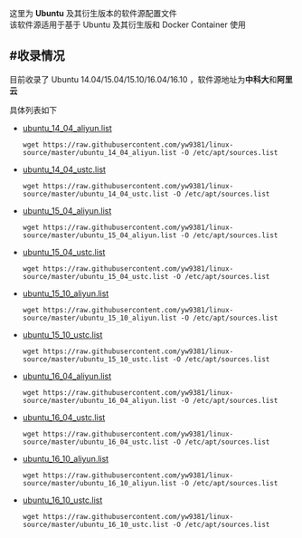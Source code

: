 这里为 **Ubuntu** 及其衍生版本的软件源配置文件  
该软件源适用于基于 Ubuntu 及其衍生版和 Docker Container 使用

#收录情况
--------
目前收录了 Ubuntu 14.04/15.04/15.10/16.04/16.10 ，软件源地址为**中科大**和**阿里云**  

具体列表如下

- [ubuntu_14_04_aliyun.list](ubuntu_14_04_aliyun.list)  
	```
	wget https://raw.githubusercontent.com/yw9381/linux-source/master/ubuntu_14_04_aliyun.list -O /etc/apt/sources.list
	```
- [ubuntu_14_04_ustc.list](ubuntu_14_04_ustc.list)  
	```
	wget https://raw.githubusercontent.com/yw9381/linux-source/master/ubuntu_14_04_ustc.list -O /etc/apt/sources.list
	```
- [ubuntu_15_04_aliyun.list](ubuntu_15_04_aliyun.list)  
	```
	wget https://raw.githubusercontent.com/yw9381/linux-source/master/ubuntu_15_04_aliyun.list -O /etc/apt/sources.list
	```
- [ubuntu_15_04_ustc.list](ubuntu_15_04_ustc.list)  
	```
	wget https://raw.githubusercontent.com/yw9381/linux-source/master/ubuntu_15_04_ustc.list -O /etc/apt/sources.list
	```
- [ubuntu_15_10_aliyun.list](ubuntu_15_10_aliyun.list)  
	```
	wget https://raw.githubusercontent.com/yw9381/linux-source/master/ubuntu_15_10_aliyun.list -O /etc/apt/sources.list
	```
- [ubuntu_15_10_ustc.list](ubuntu_15_10_ustc.list)  
	```
	wget https://raw.githubusercontent.com/yw9381/linux-source/master/ubuntu_15_10_ustc.list -O /etc/apt/sources.list
	```
- [ubuntu_16_04_aliyun.list](ubuntu_16_04_aliyun.list)  
	```
	wget https://raw.githubusercontent.com/yw9381/linux-source/master/ubuntu_16_04_aliyun.list -O /etc/apt/sources.list
	```
- [ubuntu_16_04_ustc.list](ubuntu_16_04_ustc.list)  
	```
	wget https://raw.githubusercontent.com/yw9381/linux-source/master/ubuntu_16_04_ustc.list -O /etc/apt/sources.list
	```
- [ubuntu_16_10_aliyun.list](ubuntu_16_10_aliyun.list)  
	```
	wget https://raw.githubusercontent.com/yw9381/linux-source/master/ubuntu_16_10_aliyun.list -O /etc/apt/sources.list
	```
- [ubuntu_16_10_ustc.list](ubuntu_16_10_ustc.list)  
	```
	wget https://raw.githubusercontent.com/yw9381/linux-source/master/ubuntu_16_10_ustc.list -O /etc/apt/sources.list
	```